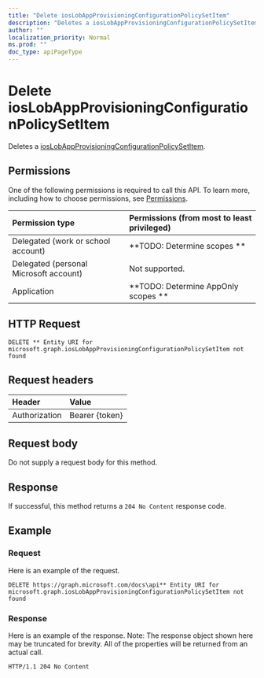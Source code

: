 ```yaml
---
title: "Delete iosLobAppProvisioningConfigurationPolicySetItem"
description: "Deletes a iosLobAppProvisioningConfigurationPolicySetItem."
author: ""
localization_priority: Normal
ms.prod: ""
doc_type: apiPageType
---
```


# Delete iosLobAppProvisioningConfigurationPolicySetItem

Deletes a [iosLobAppProvisioningConfigurationPolicySetItem](../resources/ioslobappprovisioningconfigurationpolicysetitem.md).

## Permissions
One of the following permissions is required to call this API. To learn more, including how to choose permissions, see [Permissions](/concepts/permissions-reference.md).

|Permission type|Permissions (from most to least privileged)|
|:---|:---|
|Delegated (work or school account)|**TODO: Determine scopes **|
|Delegated (personal Microsoft account)|Not supported.|
|Application|**TODO: Determine AppOnly scopes **|

## HTTP Request
<!-- {
  "blockType": "ignored"
}
-->
``` http
DELETE ** Entity URI for microsoft.graph.iosLobAppProvisioningConfigurationPolicySetItem not found
```

## Request headers
|Header|Value|
|:---|:---|
|Authorization|Bearer {token}|

## Request body
Do not supply a request body for this method.

## Response
If successful, this method returns a `204 No Content` response code.

## Example

### Request
Here is an example of the request.
<!-- {
  "blockType": "request",
  "name": "delete_ioslobappprovisioningconfigurationpolicysetitem"
}
-->
``` http
DELETE https://graph.microsoft.com/docs\api** Entity URI for microsoft.graph.iosLobAppProvisioningConfigurationPolicySetItem not found
```

### Response
Here is an example of the response. Note: The response object shown here may be truncated for brevity. All of the properties will be returned from an actual call.
<!-- {
  "blockType": "response",
  "truncated": true
}
-->
``` http
HTTP/1.1 204 No Content
```

